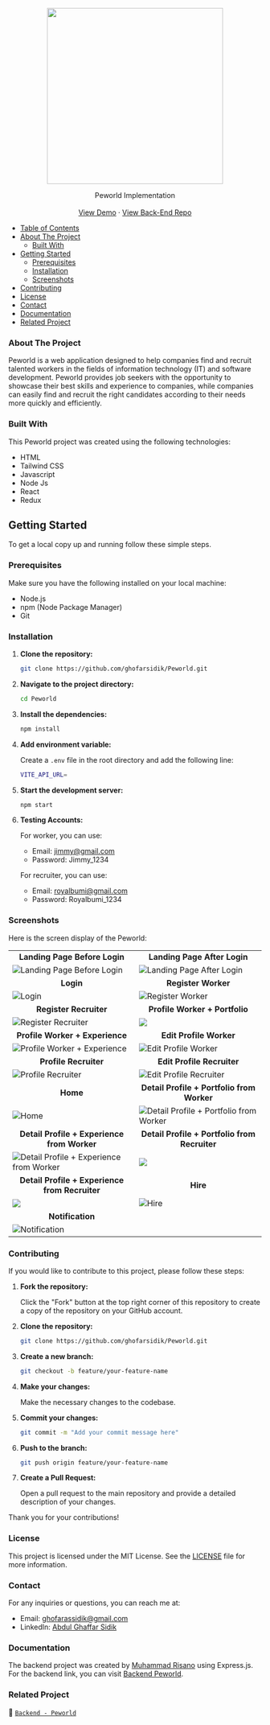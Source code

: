 <br />
  <div align="center">
    <a href="https://github.com/ghofarsidik/Peworld">
      <img src="https://github.com/ghofarsidik/Peworld/blob/65f3d7f14e2bc24f66753f9b14f50830ce7c0f2c/src/components/images/logo/logo.png" width="350"/>
  </a>

  <p align="center">
    Peworld Implementation
    <br />
    <br />
   <a href="https://peword-ags.netlify.app/" target="_blank">View Demo</a>
    ·
    <a href="https://github.com/ghofarsidik/Be_Peworld.git" target="_blank">View Back-End Repo</a>
  </p>
  </div>

- [Table of Contents](#table-of-contents)
- [About The Project](#about-the-project)
  - [Built With](#built-with)
- [Getting Started](#getting-started)
  - [Prerequisites](#prerequisites)
  - [Installation](#installation)
  - [Screenshots](#screenshots)
- [Contributing](#contributing)
- [License](#license)
- [Contact](#contact)
- [Documentation](#documentation)
- [Related Project](#related-project)

### About The Project

Peworld is a web application designed to help companies find and recruit talented workers in the fields of information technology (IT) and software development. Peworld provides job seekers with the opportunity to showcase their best skills and experience to companies, while companies can easily find and recruit the right candidates according to their needs more quickly and efficiently.

### Built With

This Peworld project was created using the following technologies:

- HTML
- Tailwind CSS
- Javascript 
- Node Js
- React
- Redux

## Getting Started

To get a local copy up and running follow these simple steps.

### Prerequisites

Make sure you have the following installed on your local machine:

- Node.js
- npm (Node Package Manager)
- Git

### Installation

1. **Clone the repository:**

   ```sh
   git clone https://github.com/ghofarsidik/Peworld.git
   ```

2. **Navigate to the project directory:**

   ```sh
   cd Peworld
   ```

3. **Install the dependencies:**

   ```sh
   npm install
   ```

4. **Add environment variable:**

   Create a `.env` file in the root directory and add the following line:

   ```sh
   VITE_API_URL=
   ```

5. **Start the development server:**

   ```sh
   npm start
   ```

6. **Testing Accounts:**

   For worker, you can use:
   - Email: jimmy@gmail.com
   - Password: Jimmy_1234

   For recruiter, you can use:
   - Email: royalbumi@gmail.com
   - Password: Royalbumi_1234



### Screenshots

Here is the screen display of the Peworld:

<table style="width: 100%;">
  <tr>
    <td style="width: 50%; text-align: center;"><strong>Landing Page Before Login</strong></td>
    <td style="width: 50%; text-align: center;"><strong>Landing Page After Login</strong></td>
  </tr>
  <tr>
    <td style="width: 50%;">
      <!-- <details>
        <summary style="text-align: left; vertical-align: top;">Show/Hide Image</summary>
        <br> -->
        <img src="https://github.com/ghofarsidik/Peworld/blob/0c0ccdfe1eef842c81062ed8a3a3c531ce88a84f/src/components/images/screenshot/Landing%20Page%20before%20Login.png" alt="Landing Page Before Login">
      <!-- </details> -->
    </td>
    <td style="width: 50%;">
      <!-- <details>
        <summary style="text-align: left; vertical-align: top;">Show/Hide Image</summary>
        <br> -->
        <img src="https://github.com/ghofarsidik/Peworld/blob/0c0ccdfe1eef842c81062ed8a3a3c531ce88a84f/src/components/images/screenshot/landing%20Page%20After%20login.png" alt="Landing Page After Login">
      <!-- </details> -->
    </td>
  </tr>
  <tr>
    <td style="width: 50%; text-align: center;"><strong>Login</strong></td>
    <td style="width: 50%; text-align: center;"><strong>Register Worker</strong></td>
  </tr>
  <tr>
    <td style="width: 50%;">
      <!-- <details>
        <summary style="text-align: left; vertical-align: top;">Show/Hide Image</summary>
        <br> -->
        <img src="https://github.com/ghofarsidik/Peworld/blob/0c0ccdfe1eef842c81062ed8a3a3c531ce88a84f/src/components/images/screenshot/Login.png" alt="Login">
      <!-- </details> -->
    </td>
    <td style="width: 50%;">
      <!-- <details>
        <summary style="text-align: left; vertical-align: top;">Show/Hide Image</summary>
        <br> -->
        <img src="https://github.com/ghofarsidik/Peworld/blob/0c0ccdfe1eef842c81062ed8a3a3c531ce88a84f/src/components/images/screenshot/Register%20Worker.png" alt="Register Worker">
      <!-- </details> -->
    </td>
  </tr>
  <tr>
    <td style="width: 50%; text-align: center;"><strong>Register Recruiter</strong></td>
    <td style="width: 50%; text-align: center;"><strong>Profile Worker + Portfolio</strong></td>
  </tr>
  <tr>
    <td style="width: 50%;">
      <!-- <details>
        <summary style="text-align: left; vertical-align: top;">Show/Hide Image</summary>
        <br> -->
        <img src="https://github.com/ghofarsidik/Peworld/blob/0c0ccdfe1eef842c81062ed8a3a3c531ce88a84f/src/components/images/screenshot/Register%20Recruiter.png" alt="Register Recruiter">
      <!-- </details> -->
    </td>
    <td style="width: 50%;">
      <!-- <details>
        <summary style="text-align: left; vertical-align: top;">Show/Hide Image</summary>
        <br> -->
        <img src="https://github.com/ghofarsidik/Peworld/blob/main/src/components/images/screenshot/profile%20worker%20%2B%20portofolio%20(2).png">
      <!-- </details> -->
    </td>
  </tr>
  <tr>
    <td style="width: 50%; text-align: center;"><strong>Profile Worker + Experience</strong></td>
    <td style="width: 50%; text-align: center;"><strong>Edit Profile Worker</strong></td>
  </tr>
  <tr>
    <td style="width: 50%;">
      <!-- <details>
        <summary style="text-align: left; vertical-align: top;">Show/Hide Image</summary>
        <br> -->
        <img src="https://github.com/ghofarsidik/Peworld/blob/main/src/components/images/screenshot/profile%20worker%20%2B%20experience%20(2).png" alt="Profile Worker + Experience">
      <!-- </details> -->
    </td>
    <td style="width: 50%;">
      <!-- <details>
        <summary style="text-align: left; vertical-align: top;">Show/Hide Image</summary>
        <br> -->
        <img src="https://github.com/ghofarsidik/Peworld/blob/main/src/components/images/screenshot/edit%20profile%20worker%20(2).png" alt="Edit Profile Worker">
      <!-- </details> -->
    </td>
  </tr>
  <tr>
    <td style="width: 50%; text-align: center;"><strong>Profile Recruiter</strong></td>
    <td style="width: 50%; text-align: center;"><strong>Edit Profile Recruiter</strong></td>
  </tr>
  <tr>
    <td style="width: 50%;">
      <!-- <details>
        <summary style="text-align: left; vertical-align: top;">Show/Hide Image</summary>
        <br> -->
        <img src="https://github.com/ghofarsidik/Peworld/blob/dd88a1901df562f06e8be973ff39845041643373/src/components/images/screenshot/profile%20recruiter%202.png" alt="Profile Recruiter">
      <!-- </details> -->
    </td>
    <td style="width: 50%;">
      <!-- <details>
        <summary style="text-align: left; vertical-align: top;">Show/Hide Image</summary>
        <br> -->
        <img src="https://github.com/ghofarsidik/Peworld/blob/main/src/components/images/screenshot/edit%20profile%20recruiter%20(2).png" alt="Edit Profile Recruiter">
      <!-- </details> -->
    </td>
  </tr>
  <tr>
    <td style="width: 50%; text-align: center;"><strong>Home</strong></td>
    <td style="width: 50%; text-align: center;"><strong>Detail Profile + Portfolio from Worker</strong></td>
  </tr>
  <tr>
    <td style="width: 50%;">
      <!-- <details>
        <summary style="text-align: left; vertical-align: top;">Show/Hide Image</summary>
        <br> -->
        <img src="https://github.com/ghofarsidik/Peworld/blob/main/src/components/images/screenshot/home%20(2).png" alt="Home">
      <!-- </details> -->
    </td>
    <td style="width: 50%;">
      <!-- <details>
        <summary style="text-align: left; vertical-align: top;">Show/Hide Image</summary>
        <br> -->
        <img src="https://github.com/ghofarsidik/Peworld/blob/main/src/components/images/screenshot/detail%20profile%20%2B%20portofolio%20from%20worker%20(2).png" alt="Detail Profile + Portfolio from Worker">
      <!-- </details> -->
    </td>
  </tr>
  <tr>
    <td style="width: 50%; text-align: center;"><strong>Detail Profile + Experience from Worker</strong></td>
    <td style="width: 50%; text-align: center;"><strong>Detail Profile + Portfolio from Recruiter</strong></td>
  </tr>
  <tr>
    <td style="width: 50%;">
      <!-- <details>
        <summary style="text-align: left; vertical-align: top;">Show/Hide Image</summary>
        <br> -->
        <img src="https://github.com/ghofarsidik/Peworld/blob/main/src/components/images/screenshot/detail%20profile%20%2B%20experience%20from%20worker.png" alt="Detail Profile + Experience from Worker">
      <!-- </details> -->
    </td>
    <td style="width: 50%;">
      <!-- <details>
        <summary style="text-align: left; vertical-align: top;">Show/Hide Image</summary>
        <br> -->
        <img src="https://github.com/ghofarsidik/Peworld/blob/main/src/components/images/screenshot/detail%20profile%20%2B%20portofolio%20from%20recruiter%20(2).png">
      <!-- </details> -->
    </td>
  </tr>
  <tr>
    <td style="width: 50%; text-align: center;"><strong>Detail Profile + Experience from Recruiter</strong></td>
    <td style="width: 50%; text-align: center;"><strong>Hire</strong></td>
  </tr>
  <tr>
    <td style="width: 50%;">
      <!-- <details>
        <summary style="text-align: left; vertical-align: top;">Show/Hide Image</summary>
        <br> -->
        <img src="https://github.com/ghofarsidik/Peworld/blob/main/src/components/images/screenshot/detail%20profile%20%2B%20experience%20from%20recruiter.png">
      <!-- </details> -->
    </td>
    <td style="width: 50%;">
      <!-- <details>
        <summary style="text-align: left; vertical-align: top;">Show/Hide Image</summary>
        <br> -->
        <img src="https://github.com/ghofarsidik/Peworld/blob/main/src/components/images/screenshot/hire.png" alt="Hire">
      <!-- </details> -->
    </td>
  </tr>
  <tr>
    <td style="width: 50%; text-align: center;"><strong>Notification</strong></td>
    <td style="width: 50%; text-align: center;"></td>
  </tr>
  <tr>
    <td style="width: 50%;">
      <!-- <details>
        <summary style="text-align: left; vertical-align: top;">Show/Hide Image</summary>
        <br> -->
        <img src="https://github.com/ghofarsidik/Peworld/blob/main/src/components/images/screenshot/notification.png" alt="Notification">
      <!-- </details> -->
    </td>
    <td style="width: 50;"></td>
  </tr>
</table>

### Contributing

If you would like to contribute to this project, please follow these steps:

1. **Fork the repository:**

   Click the "Fork" button at the top right corner of this repository to create a copy of the repository on your GitHub account.

2. **Clone the repository:**

   ```sh
   git clone https://github.com/ghofarsidik/Peworld.git
   ```

3. **Create a new branch:**

   ```sh
   git checkout -b feature/your-feature-name
   ```

4. **Make your changes:**

   Make the necessary changes to the codebase.

5. **Commit your changes:**

   ```sh
   git commit -m "Add your commit message here"
   ```

6. **Push to the branch:**

   ```sh
   git push origin feature/your-feature-name
   ```

7. **Create a Pull Request:**

   Open a pull request to the main repository and provide a detailed description of your changes.

Thank you for your contributions!


### License

This project is licensed under the MIT License. See the [LICENSE](LICENSE) file for more information.


### Contact

For any inquiries or questions, you can reach me at:

- Email: [ghofarassidik@gmail.com](mailto:ghofarassidik@gmail.com)
- LinkedIn: [Abdul Ghaffar Sidik](https://www.linkedin.com/in/abdul-ghaffar-sidik/)


### Documentation

The backend project was created by [Muhammad Risano](https://github.com/muhammadrisano) using Express.js. For the backend link, you can visit [Backend Peworld](https://github.com/ghofarsidik/Be_Peworld).


### Related Project
:rocket: [`Backend - Peworld`](https://github.com/ghofarsidik/Be_Peworld)
